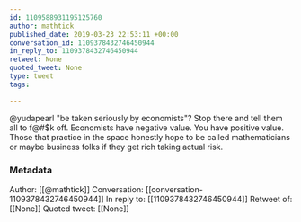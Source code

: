 ```yaml
---
id: 1109588931195125760
author: mathtick
published_date: 2019-03-23 22:53:11 +00:00
conversation_id: 1109378432746450944
in_reply_to: 1109378432746450944
retweet: None
quoted_tweet: None
type: tweet
tags:

---
```


@yudapearl "be taken seriously by economists"? Stop there and tell them all to f@#$k off. Economists have negative value. You have positive value. Those that practice in the space honestly hope to be called mathematicians or maybe business folks if they get rich taking actual risk.

### Metadata

Author: [[@mathtick]]
Conversation: [[conversation-1109378432746450944]]
In reply to: [[1109378432746450944]]
Retweet of: [[None]]
Quoted tweet: [[None]]
